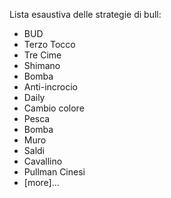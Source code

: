 Lista esaustiva delle strategie di bull:
- BUD
- Terzo Tocco
- Tre Cime
- Shimano
- Bomba
- Anti-incrocio
- Daily
- Cambio colore
- Pesca
- Bomba
- Muro
- Saldi
- Cavallino
- Pullman Cinesi
- [more]...